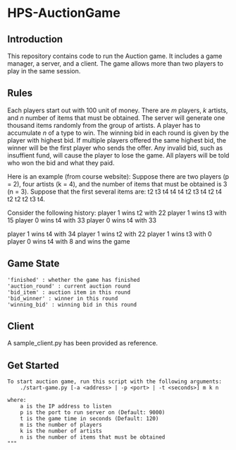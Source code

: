 # HPS-AuctionGame
## Introduction
This repository contains code to run the Auction game. It includes a game manager, a server, and a client. The game allows more than two players to play in the same session.

## Rules
Each players start out with 100 unit of money. There are <i>m</i> players, <i>k</i> artists, and <i>n</i> number of items that must be obtained. The server will generate one thousand items randomly from the group of artists. A player has to accumulate <i>n</i> of a type to win. The winning bid in each round is given by the player with highest bid. If multiple players offered the same highest bid, the winner will be the first player who sends the offer. Any invalid bid, such as insuffient fund, will cause the player to lose the game. All players will be told who won the bid and what they paid.

Here is an example (from course website):
Suppose there are two players (p = 2), four artists (k = 4), and the number of items that must be obtained is 3 (n = 3). 
Suppose that the first several items are: t2 t3 t4 t4 t4 t2 t3 t4 t2 t4 t2 t2 t2 t3 t4.

Consider the following history: 
player 1 wins t2 with 22 
player 1 wins t3 with 15 
player 0 wins t4 with 33 
player 0 wins t4 with 33

player 1 wins t4 with 34 
player 1 wins t2 with 22 
player 1 wins t3 with 0 
player 0 wins t4 with 8 and wins the game


## Game State
```
'finished' : whether the game has finished
'auction_round' : current auction round
'bid_item' : auction item in this round
'bid_winner' : winner in this round
'winning_bid' : winning bid in this round
```

## Client
A sample_client.py has been provided as reference.

## Get Started
```
To start auction game, run this script with the following arguments:
    ./start-game.py [-a <address> | -p <port> | -t <seconds>] m k n
    
where:
    a is the IP address to listen
    p is the port to run server on (Default: 9000)
    t is the game time in seconds (Default: 120)
    m is the number of players
    k is the number of artists
    n is the number of items that must be obtained
"""
```


